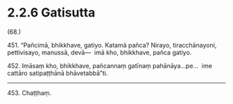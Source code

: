 # 2.2.6 Gatisutta

(68.)

451\. “Pañcimā, bhikkhave, gatiyo. Katamā pañca? Nirayo, tiracchānayoni, pettivisayo, manussā, devā—  imā kho, bhikkhave, pañca gatiyo.

452\. Imāsaṃ kho, bhikkhave, pañcannaṃ gatīnaṃ pahānāya…pe…  ime cattāro satipaṭṭhānā bhāvetabbā”ti.

---

453\. Chaṭṭhaṃ.
